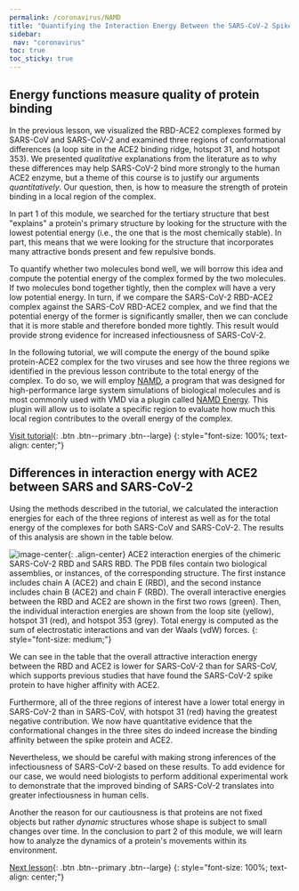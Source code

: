 ```yaml
---
permalink: /coronavirus/NAMD
title: "Quantifying the Interaction Energy Between the SARS-CoV-2 Spike Protein and ACE2"
sidebar:
 nav: "coronavirus"
toc: true
toc_sticky: true
---
```


## Energy functions measure quality of protein binding

In the previous lesson, we visualized the RBD-ACE2 complexes formed by SARS-CoV and SARS-CoV-2 and examined three regions of conformational differences (a loop site in the ACE2 binding ridge, hotspot 31, and hotspot 353). We presented *qualitative* explanations from the literature as to why these differences may help SARS-CoV-2 bind more strongly to the human ACE2 enzyme, but a theme of this course is to justify our arguments *quantitatively*. Our question, then, is how to measure the strength of protein binding in a local region of the complex.

In part 1 of this module, we searched for the tertiary structure that best "explains" a protein's primary structure by looking for the structure with the lowest potential energy (i.e., the one that is the most chemically stable). In part, this means that we were looking for the structure that incorporates many attractive bonds present and few repulsive bonds.

To quantify whether two molecules bond well, we will borrow this idea and compute the potential energy of the complex formed by the two molecules. If two molecules bond together tightly, then the complex will have a very low potential energy. In turn, if we compare the SARS-CoV-2 RBD-ACE2 complex against the SARS-CoV RBD-ACE2 complex, and we find that the potential energy of the former is significantly smaller, then we can conclude that it is more stable and therefore bonded more tightly. This result would provide strong evidence for increased infectiousness of SARS-CoV-2.

In the following tutorial, we will compute the energy of the bound spike protein-ACE2 complex for the two viruses and see how the three regions we identified in the previous lesson contribute to the total energy of the complex. To do so, we will employ <a href="https://www.ks.uiuc.edu/Research/namd/" target="_blank">NAMD</a>, a program that was designed for high-performance large system simulations of biological molecules and is most commonly used with VMD via a plugin called <a href="https://www.ks.uiuc.edu/Research/vmd/plugins/namdenergy/" target="_blank">NAMD Energy</a>. This plugin will allow us to isolate a specific region to evaluate how much this local region contributes to the overall energy of the complex.

[Visit tutorial](tutorial_NAMD){: .btn .btn--primary .btn--large}
{: style="font-size: 100%; text-align: center;"}

## Differences in interaction energy with ACE2 between SARS and SARS-CoV-2

Using the methods described in the tutorial, we calculated the interaction energies for each of the three regions of interest as well as for the total energy of the complexes for both SARS-CoV and SARS-CoV-2. The results of this analysis are shown in the table below.

![image-center](../assets/images/NAMDEnergy.png){: .align-center}
ACE2 interaction energies of the chimeric SARS-CoV-2 RBD and SARS RBD. The PDB files contain two biological assemblies, or instances, of the corresponding structure. The first instance includes chain A (ACE2) and chain E (RBD), and the second instance includes chain B (ACE2) and chain F (RBD). The overall interactive energies between the RBD and ACE2 are shown in the first two rows (green). Then, the individual interaction energies are shown from the loop site (yellow), hotspot 31 (red), and hotspot 353 (grey). Total energy is computed as the sum of electrostatic interactions and van der Waals (vdW) forces.
{: style="font-size: medium;"}

We can see in the table that the overall attractive interaction energy between the RBD and ACE2 is lower for SARS-CoV-2 than for SARS-CoV, which supports previous studies that have found the SARS-CoV-2 spike protein to have higher affinity with ACE2.

Furthermore, all of the three regions of interest have a lower total energy in SARS-CoV-2 than in SARS-CoV, with hotspot 31 (red) having the greatest negative contribution. We now have quantitative evidence that the conformational changes in the three sites do indeed increase the binding affinity between the spike protein and ACE2.

Nevertheless, we should be careful with making strong inferences of the infectiousness of SARS-CoV-2 based on these results. To add evidence for our case, we would need biologists to perform additional experimental work to demonstrate that the improved binding of SARS-CoV-2 translates into greater infectiousness in human cells.

Another the reason for our cautiousness is that proteins are not fixed objects but rather *dynamic* structures whose shape is subject to small changes over time. In the conclusion to part 2 of this module, we will learn how to analyze the dynamics of a protein's movements within its environment.

[Next lesson](conclusion_part_2){: .btn .btn--primary .btn--large}
{: style="font-size: 100%; text-align: center;"}

[^TCBG]: https://www.ks.uiuc.edu/Research/namd/2.9/ug/node22.html
